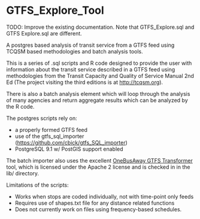 GTFS_Explore_Tool
=================

TODO: Improve the existing documentation. Note that GTFS_Explore.sql and GTFS Explore.sql are different.

A postgres based analysis of transit service from a GTFS feed using TCQSM based methodologies and batch analysis tools.

This is a series of .sql scripts and R code designed to provide the user with information about the transit service described in a GTFS feed using methodologies from the Transit Capacity and Quality of Service Manual 2nd Ed (The project visiting the third editions is at  http://tcqsm.org).

There is also a batch analysis element which will loop through the analysis of many agencies and return aggregate results which can be analyzed by the R code. 

The postgres scripts rely on:
 - a properly formed GTFS feed
 - use of the gtfs_sql_importer (https://github.com/cbick/gtfs_SQL_importer)
 - PostgreSQL 9.1 w/ PostGIS support enabled
 
The batch importer also uses the excellent [OneBusAway GTFS Transformer](http://developer.onebusaway.org/modules/onebusaway-gtfs-modules/current-SNAPSHOT/onebusaway-gtfs-transformer-cli.html) tool, which is licensed under the Apache 2 license and is checked in in the lib/ directory.

Limitations of the scripts:
 - Works when stops are coded individually, not with time-point only feeds
 - Requires use of shapes.txt file for any distance related functions
 - Does not currently work on files using frequency-based schedules.
